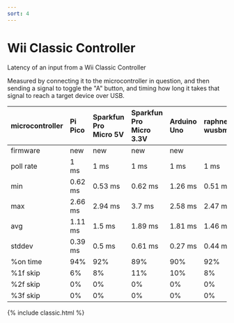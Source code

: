 ```yaml
---
sort: 4
---
```


# Wii Classic Controller

Latency of an input from a Wii Classic Controller

Measured by connecting it to the microcontroller in question, and then sending a signal to toggle the "A" button, and timing how long it takes that signal to reach a target device over USB.

| microcontroller | Pi Pico | Sparkfun Pro Micro 5V | Sparkfun Pro Micro 3.3V | Arduino Uno | raphnet wusbmote | Pi Pico | Sparkfun Pro Micro 5V | Sparkfun Pro Micro 3.3V | Arduino Uno |
| :-------------- | :------ | :-------------------- | :---------------------- | :---------- | :--------------- | :------ | :-------------------- | :---------------------- | :---------- |
| firmware        | new     | new                   | new                     | new         |                  | old     | old                   | old                     | old         |
| poll rate       | 1 ms    | 1 ms                  | 1 ms                    | 1 ms        | 1 ms             | 1 ms    | 1 ms                  | 1 ms                    | 1 ms        |
| min             | 0.62 ms | 0.53 ms               | 0.62 ms                 | 1.26 ms     | 0.51 ms          | 0.54 ms | 0.92 ms               | 1.47 ms                 | 1.4 ms      |
| max             | 2.66 ms | 2.94 ms               | 3.7 ms                  | 2.58 ms     | 2.47 ms          | 3.47 ms | 2.93 ms               | 8.72 ms                 | 5.36 ms     |
| avg             | 1.11 ms | 1.5 ms                | 1.89 ms                 | 1.81 ms     | 1.46 ms          | 2.04 ms | 1.91 ms               | 3.8 ms                  | 2.74 ms     |
| stddev          | 0.39 ms | 0.5 ms                | 0.61 ms                 | 0.27 ms     | 0.44 ms          | 0.65 ms | 0.44 ms               | 1.68 ms                 | 0.79 ms     |
| %on time        | 94%     | 92%                   | 89%                     | 90%         | 92%              | 88      | 89                    | 78                      | 84          |
| %1f skip        | 6%      | 8%                    | 11%                     | 10%         | 8%               | 12      | 11                    | 22                      | 16          |
| %2f skip        | 0%      | 0%                    | 0%                      | 0%          | 0%               | 0       | 0                     | 0                       | 0           |
| %3f skip        | 0%      | 0%                    | 0%                      | 0%          | 0%               | 0       | 0                     | 0                       | 0           |

{% include classic.html %}
